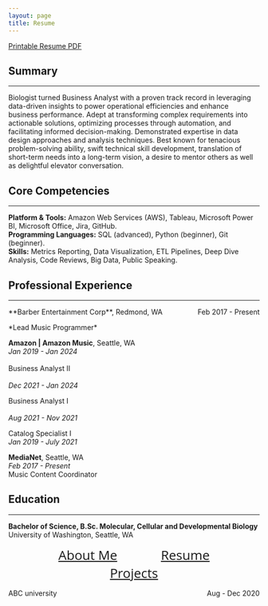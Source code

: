 ```yaml
---
layout: page
title: Resume
---
```

[Printable Resume PDF](https://biancaliebhaber.github.io/Bianca%20Liebhaber%20Resume.pdf)
## Summary
***
Biologist turned Business Analyst with a proven track record in leveraging data-driven insights to power operational efficiencies and enhance business performance. Adept at transforming complex requirements into actionable solutions, optimizing processes through automation, and facilitating informed decision-making. Demonstrated expertise in data design approaches and analysis techniques. Best known for tenacious problem-solving ability, swift technical skill development, translation of short-term needs into a long-term vision, a desire to mentor others as well as delightful elevator conversation.

## Core Competencies
***
**Platform & Tools:** Amazon Web Services (AWS), Tableau, Microsoft Power BI, Microsoft Office, Jira, GitHub.<br/>
**Programming Languages:** SQL (advanced), Python (beginner), Git (beginner).<br/>
**Skills:** Metrics Reporting, Data Visualization, ETL Pipelines, Deep Dive Analysis, Code Reviews, Big Data, Public Speaking.

## Professional Experience
***
<p style="text-align:left;">
    **Barber Entertainment Corp**, Redmond, WA
    <span style="float:right;">
        Feb 2017 - Present
    </span>
</p>
*Lead Music Programmer*						        			                 

**Amazon | Amazon Music**, Seattle, WA<br/>
*Jan 2019 - Jan 2024*<br/>			
Business Analyst II<br/>			
*Dec 2021 - Jan 2024* <br/>

Business Analyst I<br/>			
*Aug 2021 - Nov 2021* <br/>

Catalog Specialist I<br/>
*Jan 2019 - July 2021* <br/>

**MediaNet**, Seattle, WA<br/>
*Feb 2017 - Present* <br/>
Music Content Coordinator<br/>			        			                 

## Education
***
**Bachelor of Science, B.Sc. Molecular, Cellular and Developmental Biology**<br/>
University of Washington, Seattle, WA	

<style>
  .centered {
    text-align: center; 
	font-family: 'Open Sans'
  }
  
  .centered a {
    padding: 16px 34px; 
	font-size: 26px; 
	margin-top: 10px; 
	margin-left: 8px; 
	margin-right: 8px;
  }
</style> 

<div class="centered">
  <a class="btn btn-dark btn-lg" href="/aboutme">About Me</a>
  <a class="btn btn-dark btn-lg" href="/resume">Resume</a>
  <a class="btn btn-dark btn-lg" href="/projects">Projects</a>
</div>

<p style="text-align:left;">
    ABC university
    <span style="float:right;">
        Aug - Dec 2020
    </span>
</p>

